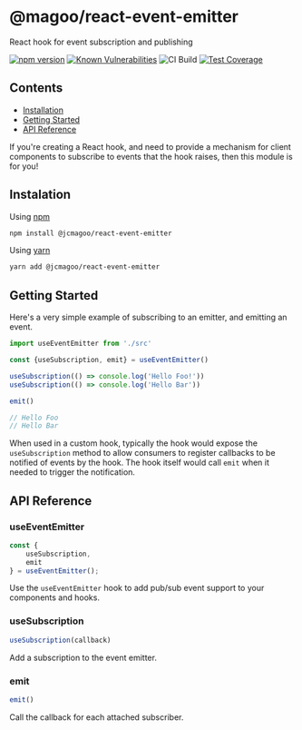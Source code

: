# @magoo/react-event-emitter

React hook for event subscription and publishing

[![npm version](https://badge.fury.io/js/%40jcmagoo%2Freact-event-emitter.svg)](https://badge.fury.io/js/%40jcmagoo%2Freact-event-emitter)
[![Known Vulnerabilities](https://snyk.io/test/github/TheMagoo73/flagsmith-react/badge.svg)](https://snyk.io/test/github/TheMagoo73/react-event-emitter)
![CI Build](https://github.com/TheMagoo73/react-event-emitter/actions/workflows/ci-build.yml/badge.svg)
[![Test Coverage](https://api.codeclimate.com/v1/badges/3d634028cffba29aba92/test_coverage)](https://codeclimate.com/github/TheMagoo73/react-event-emitter/test_coverage)

## Contents

- [Installation](#installation)
- [Getting Started](#getting-started)
- [API Reference](#api-reference)

If you're creating a React hook, and need to provide a mechanism for client components to subscribe to events that the hook raises, then this module is for you!

## Instalation

Using [npm](https://npmjs.org)

```bash
npm install @jcmagoo/react-event-emitter
```

Using [yarn](https://yarnpkg.com)

```bash
yarn add @jcmagoo/react-event-emitter
```

## Getting Started

Here's a very simple example of subscribing to an emitter, and emitting an event.

```javascript
import useEventEmitter from './src'

const {useSubscription, emit} = useEventEmitter()

useSubscription(() => console.log('Hello Foo!'))
useSubscription(() => console.log('Hello Bar'))

emit()

// Hello Foo
// Hello Bar
```

When used in a custom hook, typically the hook would expose the `useSubscription` method to allow consumers to register callbacks to be notified of events by the hook. The hook itself would call `emit` when it needed to trigger the notification.

## API Reference

### useEventEmitter

```javascript
const {
    useSubscription,
    emit
} = useEventEmitter();
```

Use the `useEventEmitter` hook to add pub/sub event support to your components and hooks.

### useSubscription

```javascript
useSubscription(callback)
```

Add a subscription to the event emitter.

### emit

```javascript
emit()
```

Call the callback for each attached subscriber.